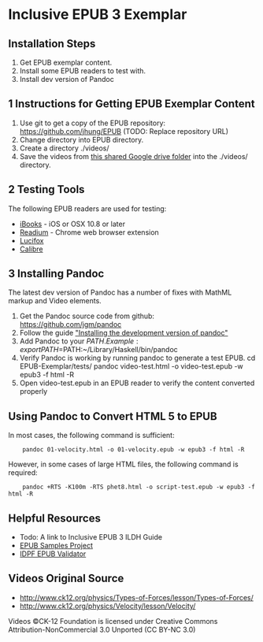 Inclusive EPUB 3 Exemplar
=========================

Installation Steps
------------------
1. Get EPUB exemplar content.
2. Install some EPUB readers to test with.
3. Install dev version of Pandoc

1 Instructions for Getting EPUB Exemplar Content
------------------------------------------------

1. Use git to get a copy of the EPUB repository: https://github.com/jhung/EPUB (TODO: Replace repository URL)
2. Change directory into EPUB directory.
3. Create a directory ./videos/
4. Save the videos from [this shared Google drive folder](https://drive.google.com/folderview?id=0BxzmBMhbP3nGTXJENVZOcl9pS0E&usp=sharing) into the ./videos/ directory.

2 Testing Tools
---------------

The following EPUB readers are used for testing:

- [iBooks](http://www.apple.com/ca/ibooks/) - iOS or OSX 10.8 or later
- [Readium](http://readium.org/) - Chrome web browser extension
- [Lucifox](http://lucidor.org/lucifox/)
- [Calibre](http://calibre-ebook.com/)

3 Installing Pandoc
-------------------

The latest dev version of Pandoc has a number of fixes with MathML markup and Video elements.

1. Get the Pandoc source code from github: https://github.com/jgm/pandoc
2. Follow the guide ["Installing the development version of pandoc"](https://github.com/jgm/pandoc/wiki/Installing-the-development-version-of-pandoc)
3. Add Pandoc to your $PATH. Example:
        export PATH=$PATH:~/Library/Haskell/bin/pandoc
4. Verify Pandoc is working by running pandoc to generate a test EPUB.
        cd EPUB-Exemplar/tests/
        pandoc video-test.html -o video-test.epub -w epub3 -f html -R
5. Open video-test.epub in an EPUB reader to verify the content converted properly

Using Pandoc to Convert HTML 5 to EPUB
--------------------------------------

In most cases, the following command is sufficient:

        pandoc 01-velocity.html -o 01-velocity.epub -w epub3 -f html -R

However, in some cases of large HTML files, the following command is required:

        pandoc +RTS -K100m -RTS phet8.html -o script-test.epub -w epub3 -f html -R

Helpful Resources
-----------------

- Todo: A link to Inclusive EPUB 3 ILDH Guide
- [EPUB Samples Project](https://code.google.com/p/epub-samples/)
- [IDPF EPUB Validator](http://validator.idpf.org/)

Videos Original Source
----------------------
- http://www.ck12.org/physics/Types-of-Forces/lesson/Types-of-Forces/
- http://www.ck12.org/physics/Velocity/lesson/Velocity/

Videos ©CK-12 Foundation is licensed under Creative Commons Attribution-NonCommercial 3.0 Unported (CC BY-NC 3.0)
